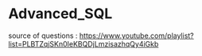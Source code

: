 # Advanced_SQL
source of questions : 
https://www.youtube.com/playlist?list=PLBTZqjSKn0IeKBQDjLmzisazhqQy4iGkb
